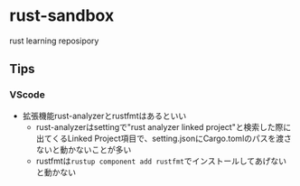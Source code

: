 # rust-sandbox
rust learning reposipory

## Tips
### VScode
- 拡張機能rust-analyzerとrustfmtはあるといい
    - rust-analyzerはsettingで"rust analyzer linked project"と検索した際に出てくるLinked Project項目で、setting.jsonにCargo.tomlのパスを渡さないと動かないことが多い
    - rustfmtは`rustup component add rustfmt`でインストールしてあげないと動かない